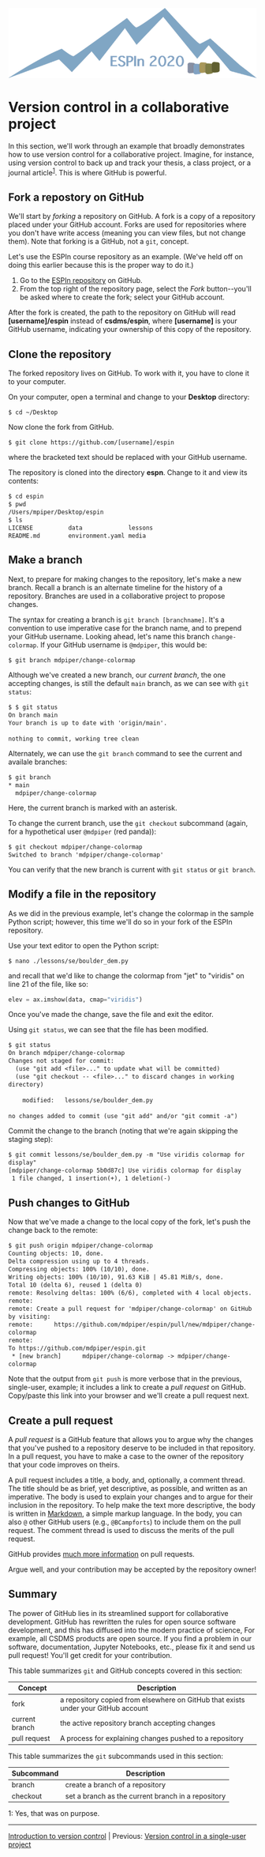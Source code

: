 ![ESPIn logo](../../media/ESPIn.png)

# Version control in a collaborative project

In this section,
we'll work through an example that broadly demonstrates
how to use version control for a collaborative project.
Imagine, for instance,
using version control to back up and track
your thesis, a class project, or a journal article<sup>[1](#git-fn1)</sup>.
This is where GitHub is powerful.


## Fork a repostory on GitHub

We'll start by *forking* a repository on GitHub.
A fork is a copy of a repository placed under your GitHub account.
Forks are used for repositories where you don't have write access
(meaning you can view files, but not change them).
Note that forking is a GitHub, not a `git`, concept.

Let's use the ESPIn course repository as an example.
(We've held off on doing this earlier
because this is the proper way to do it.)


1. Go to the [ESPIn repository](https://github.com) on GitHub.
1. From the top right of the repository page, select the *Fork* button--you'll
   be asked where to create the fork; select your GitHub account.

After the fork is created,
the path to the repository on GitHub will read
**[username]/espin** instead of **csdms/espin**,
where **[username]** is your GitHub username,
indicating your ownership of this copy of the repository.


## Clone the repository

The forked repository lives on GitHub.
To work with it,
you have to clone it to your computer.

On your computer, open a terminal and change to your **Desktop** directory:
```
$ cd ~/Desktop
```

Now clone the fork from GitHub.
```
$ git clone https://github.com/[username]/espin
```
where the bracketed text should be replaced with your GitHub username.

The repository is cloned into the directory **espn**.
Change to it and view its contents:
```
$ cd espin
$ pwd
/Users/mpiper/Desktop/espin
$ ls
LICENSE          data             lessons
README.md        environment.yaml media
```


## Make a branch

Next,
to prepare for making changes to the repository,
let's make a new branch.
Recall a branch is an alternate timeline for the history of a repository.
Branches are used in a collaborative project to propose changes.

The syntax for creating a branch is `git branch [branchname]`.
It's a convention to use imperative case for the branch name,
and to prepend your GitHub username.
Looking ahead,
let's name this branch `change-colormap`.
If your GitHub username is `@mdpiper`,
this would be:
```
$ git branch mdpiper/change-colormap
```

Although we've created a new branch,
our *current branch*,
the one accepting changes,
is still the default `main` branch,
as we can see with `git status`:
```
$ $ git status
On branch main
Your branch is up to date with 'origin/main'.

nothing to commit, working tree clean
```

Alternately,
we can use the `git branch` command to see the current and availale branches:
```
$ git branch
* main
  mdpiper/change-colormap
```
Here, the current branch is marked with an asterisk.

To change the current branch,
use the `git checkout` subcommand
(again, for a hypothetical user `@mdpiper` (red panda)):
```
$ git checkout mdpiper/change-colormap
Switched to branch 'mdpiper/change-colormap'
```
You can verify that the new branch is current with `git status` or `git branch`.


## Modify a file in the repository

As we did in the previous example,
let's change the colormap in the sample Python script;
however, this time we'll do so in your fork of the ESPIn repository.

Use your text editor to open the Python script:
```
$ nano ./lessons/se/boulder_dem.py
```
and recall that we'd like to change the colormap from "jet" to "viridis"
on line 21 of the file, like so:
```python
elev = ax.imshow(data, cmap="viridis")
```
Once you've made the change, save the file and exit the editor.

Using `git status`, we can see that the file has been modified.
```
$ git status
On branch mdpiper/change-colormap
Changes not staged for commit:
  (use "git add <file>..." to update what will be committed)
  (use "git checkout -- <file>..." to discard changes in working directory)

	modified:   lessons/se/boulder_dem.py

no changes added to commit (use "git add" and/or "git commit -a")
```

Commit the change to the branch
(noting that we're again skipping the staging step):
```
$ git commit lessons/se/boulder_dem.py -m "Use viridis colormap for display"
[mdpiper/change-colormap 5b0d87c] Use viridis colormap for display
 1 file changed, 1 insertion(+), 1 deletion(-)
```


## Push changes to GitHub

Now that we've made a change to the local copy of the fork,
let's push the change back to the remote:
```
$ git push origin mdpiper/change-colormap
Counting objects: 10, done.
Delta compression using up to 4 threads.
Compressing objects: 100% (10/10), done.
Writing objects: 100% (10/10), 91.63 KiB | 45.81 MiB/s, done.
Total 10 (delta 6), reused 1 (delta 0)
remote: Resolving deltas: 100% (6/6), completed with 4 local objects.
remote:
remote: Create a pull request for 'mdpiper/change-colormap' on GitHub by visiting:
remote:      https://github.com/mdpiper/espin/pull/new/mdpiper/change-colormap
remote:
To https://github.com/mdpiper/espin.git
 * [new branch]      mdpiper/change-colormap -> mdpiper/change-colormap
```
Note that the output from `git push` is more verbose
that in the previous, single-user, example;
it includes a link to create a *pull request* on GitHub.
Copy/paste this link into your browser
and we'll create a pull request next.


## Create a pull request

A *pull request* is a GitHub feature
that allows you to argue why the changes that you've pushed to a repository
deserve to be included in that repository.
In a pull request,
you have to make a case to the owner of the repository
that your code improves on theirs.

A pull request includes a title, a body,
and, optionally, a comment thread.
The title should be as brief, yet descriptive, as possible,
and written as an imperative.
The body is used to explain your changes
and to argue for their inclusion in the repository.
To help make the text more descriptive,
the body is written in [Markdown](https://docs.github.com/en/github/writing-on-github/basic-writing-and-formatting-syntax),
a simple markup language.
In the body,
you can also `@` other GitHub users (e.g., `@BCampforts`)
to include them on the pull request.
The comment thread is used to discuss the merits of the pull request.

GitHub provides [much more information](https://docs.github.com/en/github/collaborating-with-issues-and-pull-requests/about-pull-requests)
on pull requests.

Argue well, and your contribution may be accepted by the repository owner!


## Summary

The power of GitHub lies in its streamlined support for collaborative development.
GitHub has rewritten the rules for open source software development,
and this has diffused into the modern practice of science,
For example,
all CSDMS products are open source.
If you find a problem in our software, documentation,
Jupyter Notebooks, etc.,
please fix it and send us pull request!
You'll get credit for your contribution.


This table summarizes `git` and GitHub concepts covered in this section:

| Concept      | Description
| ------------ | -----------
| fork         | a repository copied from elsewhere on GitHub that exists under your GitHub account
| current branch | the active repository branch accepting changes
| pull request | A process for explaining changes pushed to a repository

This table summarizes the `git` subcommands used in this section:

| Subcommand | Description
| ---------- | -----------
| branch     | create a branch of a repository
| checkout   | set a branch as the current branch in a repository


<a name="git-fn1">1</a>: Yes, that was on purpose.

___

[Introduction to version control](./index.md) |
Previous: [Version control in a single-user project](./git-single-user-project.md)
